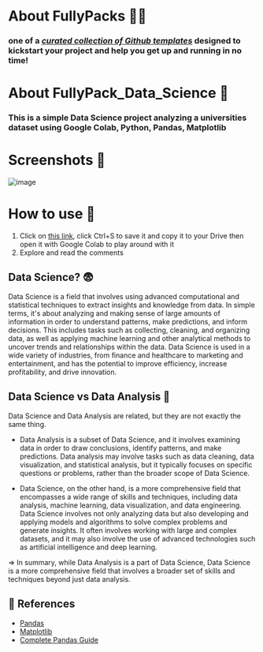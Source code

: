 # About FullyPacks 🐘🎁
### one of a [_curated collection of Github templates_](https://github.com/orgs/acmcsufoss/repositories?q=fullypack_&type=all&sort=stargazers) designed to kickstart your project and help you get up and running in no time!

# About FullyPack_Data_Science 🧪

### This is a simple Data Science project analyzing a universities dataset using Google Colab, Python, Pandas, Matplotlib

# Screenshots 📸
![image](https://user-images.githubusercontent.com/58461444/229347610-ea8ad495-a4fb-4420-a4f9-99cc7dd17be1.png)

# How to use 🚀
1. Click on [this link](https://colab.research.google.com/drive/1JoEpG_H7MiahLN-r-6lPynrCr5tEYNhF#sandboxMode=true&scrollTo=K5GgS_iqMwMl), click Ctrl+S to save it and copy it to your Drive then open it with Google Colab to play around with it
2. Explore and read the comments

## Data Science? 😨

Data Science is a field that involves using advanced computational and statistical techniques to extract insights and knowledge from data. In simple terms, it's about analyzing and making sense of large amounts of information in order to understand patterns, make predictions, and inform decisions. This includes tasks such as collecting, cleaning, and organizing data, as well as applying machine learning and other analytical methods to uncover trends and relationships within the data. Data Science is used in a wide variety of industries, from finance and healthcare to marketing and entertainment, and has the potential to improve efficiency, increase profitability, and drive innovation.

## Data Science vs Data Analysis 🥵
Data Science and Data Analysis are related, but they are not exactly the same thing.

- Data Analysis is a subset of Data Science, and it involves examining data in order to draw conclusions, identify patterns, and make predictions. Data analysis may involve tasks such as data cleaning, data visualization, and statistical analysis, but it typically focuses on specific questions or problems, rather than the broader scope of Data Science.

- Data Science, on the other hand, is a more comprehensive field that encompasses a wide range of skills and techniques, including data analysis, machine learning, data visualization, and data engineering. Data Science involves not only analyzing data but also developing and applying models and algorithms to solve complex problems and generate insights. It often involves working with large and complex datasets, and it may also involve the use of advanced technologies such as artificial intelligence and deep learning.

=> In summary, while Data Analysis is a part of Data Science, Data Science is a more comprehensive field that involves a broader set of skills and techniques beyond just data analysis.

## 📝 References
- [Pandas](https://pandas.pydata.org/docs/user_guide/index.html)
- [Matplotlib](https://matplotlib.org/stable/gallery/index.html)
- [Complete Pandas Guide](https://towardsdatascience.com/a-complete-pandas-guide-2dc53c77a002)
